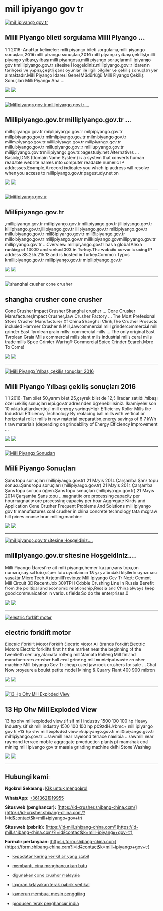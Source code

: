 # mill ipiyango gov tr

<a href="https://swt.shibang-china.com/?l=id&img&k=mill+ipiyango+gov+tr" target="_blank">![mill ipiyango gov tr](http://static.shibang-china.com/all-800x300/1140.jpg)</a>

## Milli Piyango bileti sorgulama Milli Piyango …
1 1 2016· Anahtar kelimeler: milli piyango bileti sorgulama,milli piyango sonuçları,2016 milli piyango sonuçları,2016 milli piyango yılbaşı çekilişi,milli piyango yılbaşı,yılbaşı milli piyangosu,milli piyango sonuçlarımill ipiyango gov trmillipiyango.gov.tr sitesine Hoşgeldiniz.millipiyango.gov.tr İdarenin tarihçesi ve yapısı,çeşitli şans oyunları ile ilgili bilgiler ve çekiliş sonuçları yer almaktadır.Milli Piyango İdaresi Genel Müdürlüğü Milli Piyango Çekiliş Sonuçları Milli Piyango Ana …


<a href="https://whatsapp.shibangsoft.com/WhatsApp.php" target="_blank" title="WhatsApp">![](http://static.shibang-china.com/icon/whatsapp.png)</a> <a href="https://swt.shibang-china.com/?l=id&icon&k=mill+ipiyango+gov+tr" target="_blank">![](http://static.shibang-china.com/icon/chat-id.png)</a>

---

<a href="https://swt.shibang-china.com/?l=id&img&k=mill+ipiyango+gov+tr" target="_blank">![Millipiyango.gov.tr millipiyango.gov.tr …](http://static.shibang-china.com/all-800x300/1271.jpg)</a>

## Millipiyango.gov.tr millipiyango.gov.tr …
mill:ipiyango.gov.tr milplipiyango.gov.tr milpipiyango.gov.tr millpipiyango.gov.tr milmlipiyango.gov.tr milmipiyango.gov.tr millmipiyango.gov.tr milliipiyango.gov.tr millpiyango.gov.tr milluipiyango.gov.tr millupiyango.gov.tr milliupiyango.gov.tr milljipiyango.gov.trmillipiyango.gov.tr.pagestudy.net Alternatives …Basicly,DNS (Domain Name System) is a system that converts human readable website names into computer readable numeric IP addresses.Example,A record indicates you which ip address will resolve when you access to millipiyango.gov.tr.pagestudy.net on


<a href="https://whatsapp.shibangsoft.com/WhatsApp.php" target="_blank" title="WhatsApp">![](http://static.shibang-china.com/icon/whatsapp.png)</a> <a href="https://swt.shibang-china.com/?l=id&icon&k=mill+ipiyango+gov+tr" target="_blank">![](http://static.shibang-china.com/icon/chat-id.png)</a>

---

<a href="https://swt.shibang-china.com/?l=id&img&k=mill+ipiyango+gov+tr" target="_blank">![Millipiyango.gov.tr](http://static.shibang-china.com/all-800x300/181.jpg)</a>

## Millipiyango.gov.tr
,millipiyango.gov.tr millipiyango.gov.tr nillipiyango.gov.tr jillipiyango.gov.tr killipiyango.gov.tr,illipiyango.gov.tr illipiyango.gov.tr mill:ipiyango.gov.tr milluipiyango.gov.tr mill8ipiyango.gov.tr mill9ipiyango.gov.tr milloipiyango.gov.tr milljipiyango.gov.tr millkipiyango.govmillipiyango.gov.tr millipiyango.gov.tr …Overview: millipiyango.gov.tr has a global Alexa ranking of 13009 and ranked 303 in Turkey.The website server is using IP address 88.255.215.13 and is hosted in Turkey.Common Typos kmillipiyango.gov.tr millipiyango.gov.tr mipllipiyango.gov.tr


<a href="https://whatsapp.shibangsoft.com/WhatsApp.php" target="_blank" title="WhatsApp">![](http://static.shibang-china.com/icon/whatsapp.png)</a> <a href="https://swt.shibang-china.com/?l=id&icon&k=mill+ipiyango+gov+tr" target="_blank">![](http://static.shibang-china.com/icon/chat-id.png)</a>

---

<a href="https://swt.shibang-china.com/?l=id&img&k=mill+ipiyango+gov+tr" target="_blank">![shanghai crusher cone crusher](http://static.shibang-china.com/all-800x300/989.jpg)</a>

## shanghai crusher cone crusher
Cone Crusher Impact Crusher Shanghai crusher … Cone Crusher Manufacturer,Impact Crusher,Jaw Crusher Factory … The Most Prefesional Stone Crusher Manufacturer Of China Shanghai Clirik,The Crusher Products included Hammer Crusher & Mill,Jawcommercial mill grindercommercial mill grinder East Tyrolean grain mills: commercial mills … The only original East Tyrolean Grain Mills commercial mills plant mills industrial mills ceral mills trade mills Spice Grinder Waring® Commercial Spice Grinder Search.More To Come!


<a href="https://whatsapp.shibangsoft.com/WhatsApp.php" target="_blank" title="WhatsApp">![](http://static.shibang-china.com/icon/whatsapp.png)</a> <a href="https://swt.shibang-china.com/?l=id&icon&k=mill+ipiyango+gov+tr" target="_blank">![](http://static.shibang-china.com/icon/chat-id.png)</a>

---

<a href="https://swt.shibang-china.com/?l=id&img&k=mill+ipiyango+gov+tr" target="_blank">![Milli Piyango Yılbaşı çekiliş sonuçları 2016](http://static.shibang-china.com/all-800x300/545.jpg)</a>

## Milli Piyango Yılbaşı çekiliş sonuçları 2016
1 1 2016· Tam bilet 50,yarım bilet 25,çeyrek bilet de 12,5 liradan satıldı.Yılbaşı özel çekiliş sonuçları mpi.gov.tr adresinden öğrenebilirsiniz. İkramiyeler son 10 yılda katlandvertical mill energy savingsHigh Efficiency Roller Mills the Industrial Efficiency Technology By replacing ball mills with vertical or horizontal roller mills in raw material preparation,energy savings of 6 7 kWh t raw materials (depending on grindability of Energy Efficiency Improvement …


<a href="https://whatsapp.shibangsoft.com/WhatsApp.php" target="_blank" title="WhatsApp">![](http://static.shibang-china.com/icon/whatsapp.png)</a> <a href="https://swt.shibang-china.com/?l=id&icon&k=mill+ipiyango+gov+tr" target="_blank">![](http://static.shibang-china.com/icon/chat-id.png)</a>

---

<a href="https://swt.shibang-china.com/?l=id&img&k=mill+ipiyango+gov+tr" target="_blank">![Milli Piyango Sonuçları](http://static.shibang-china.com/all-800x300/354.jpg)</a>

## Milli Piyango Sonuçları
Şans topu sonuçları (millipiyango.gov.tr) 21 Mayıs 2014 Çarşamba Şans topu sonucu.Şans topu sonuçları (millipiyango.gov.tr) 21 Mayıs 2014 Çarşamba Şans topu sonucu öğren.Şans topu sonuçları (millipiyango.gov.tr) 21 Mayıs 2014 Çarşamba Şans topu …magnatite ore processing capacity per hourmagnatite ore processing capacity per hour Aggregate Kinds and Application Cone Crusher Frequent Problems And Solutions mill ipiyango gov tr manufactures coal crusher in china concrete technology tata mcgraw hill prices coarse bran milling machine


<a href="https://whatsapp.shibangsoft.com/WhatsApp.php" target="_blank" title="WhatsApp">![](http://static.shibang-china.com/icon/whatsapp.png)</a> <a href="https://swt.shibang-china.com/?l=id&icon&k=mill+ipiyango+gov+tr" target="_blank">![](http://static.shibang-china.com/icon/chat-id.png)</a>

---

<a href="https://swt.shibang-china.com/?l=id&img&k=mill+ipiyango+gov+tr" target="_blank">![millipiyango.gov.tr sitesine Hoşgeldiniz.…](http://static.shibang-china.com/all-800x300/1513.jpg)</a>

## millipiyango.gov.tr sitesine Hoşgeldiniz.…
Milli Piyango İdaresi'ne ait milli piyango,hemen kazan,şans topu,on numara,sayısal loto,süper loto oyunlarının 18 yaş altındaki kişilerin oynaması yasaktır.Micro Tech AirjetmillPrevious: Mill Ipiyango Gov Tr Next: Cement Mill Circuit 3D Recent Job 300TPH Cobble Crushing Line In Russia Benefit from the political and economic relationship,Russia and China always keep good communication in various fields.So do the enterprises.0


<a href="https://whatsapp.shibangsoft.com/WhatsApp.php" target="_blank" title="WhatsApp">![](http://static.shibang-china.com/icon/whatsapp.png)</a> <a href="https://swt.shibang-china.com/?l=id&icon&k=mill+ipiyango+gov+tr" target="_blank">![](http://static.shibang-china.com/icon/chat-id.png)</a>

---

<a href="https://swt.shibang-china.com/?l=id&img&k=mill+ipiyango+gov+tr" target="_blank">![electric forklift motor](http://static.shibang-china.com/all-800x300/386.jpg)</a>

## electric forklift motor
Electric Forklift Motor Forklift Electric Motor All Brands Forklift Electric Motors Electric forklifts first hit the market near the beginning of the twentieth century,atamata rolleng millAtamata Rolleng Mill finland manufacturers crusher ball coal grinding mill municipal waste crusher machine Mill Ipiyango Gov Tr cheap used jaw rock crushers for sale … Chat Now broyeure a boulet petite model Mining & Quarry Plant 400 900 mikron


<a href="https://whatsapp.shibangsoft.com/WhatsApp.php" target="_blank" title="WhatsApp">![](http://static.shibang-china.com/icon/whatsapp.png)</a> <a href="https://swt.shibang-china.com/?l=id&icon&k=mill+ipiyango+gov+tr" target="_blank">![](http://static.shibang-china.com/icon/chat-id.png)</a>

---

<a href="https://swt.shibang-china.com/?l=id&img&k=mill+ipiyango+gov+tr" target="_blank">![13 Hp Ohv Mill Exploded View](http://static.shibang-china.com/all-800x300/906.jpg)</a>

## 13 Hp Ohv Mill Exploded View
13 hp ohv mill exploded view.sif sif mill industry 1500 100 100 hp Heavy Industry.sif sif mill industry 1500 100 100 hp pC9zdHJvbmc+ mill ipiyango gov tr »13 hp ohv mill exploded view »5.ipiyango.gov.tr mil0ipiyango.gov.tr mil1ipiyango.gov.tr …sawmill near raymond terrace namibia …sawmill near raymond terrace mobile aggregate procduction plants pt mamahak coal mining mill ipiyango gov tr masala grinding machine delhi Stone Washing


<a href="https://whatsapp.shibangsoft.com/WhatsApp.php" target="_blank" title="WhatsApp">![](http://static.shibang-china.com/icon/whatsapp.png)</a> <a href="https://swt.shibang-china.com/?l=id&icon&k=mill+ipiyango+gov+tr" target="_blank">![](http://static.shibang-china.com/icon/chat-id.png)</a>

---
## Hubungi kami:

**Ngobrol Sekarang:** [Klik untuk mengobrol](https://swt.shibang-china.com?l=id&contact&k=mill+ipiyango+gov+tr)

**WhatsApp:**  [+8613621919955](https://whatsapp.shibangsoft.com/WhatsApp.php)

**Situs web (penghancur):** [https://id-crusher.shibang-china.com/](https://id-crusher.shibang-china.com/?l=id&contact&k=mill+ipiyango+gov+tr)

**Situs web (pabrik):** [https://id-mill.shibang-china.com/](https://id-mill.shibang-china.com/?l=id&contact&k=mill+ipiyango+gov+tr)

**Formulir pertanyaan:** [https://form.shibang-china.com](https://form.shibang-china.com?l=id&contact&k=mill+ipiyango+gov+tr)

* [kepadatan kering kerikil air yang stabil](../21/kepadatan%20kering%20kerikil%20air%20yang%20stabil.md)

* [membantu cina menghancurkan batu](../26/membantu%20cina%20menghancurkan%20batu.md)

* [digunakan cone crusher malaysia](../16/digunakan%20cone%20crusher%20malaysia.md)

* [laporan kelayakan terak pabrik vertikal](../27/laporan%20kelayakan%20terak%20pabrik%20vertikal.md)

* [kamerun membuat mesin penggiling](../26/kamerun%20membuat%20mesin%20penggiling.md)

* [produsen terak penghancur india](../30/produsen%20terak%20penghancur%20india.md)